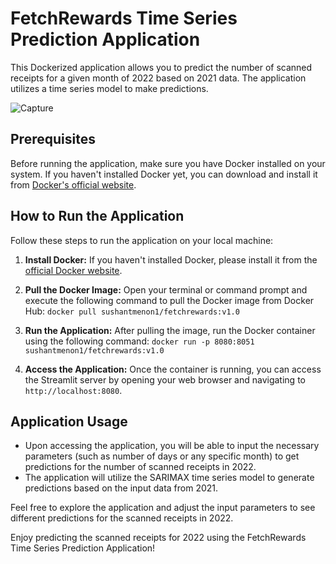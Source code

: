 # FetchRewards Time Series Prediction Application

This Dockerized application allows you to predict the number of scanned receipts for a given month of 2022 based on 2021 data. The application utilizes a time series model to make predictions.

![Capture](https://github.com/sushantmenon1/Time-Series/assets/74258021/e5341c98-0516-403c-b1da-ce5cbf9959b1)

## Prerequisites
Before running the application, make sure you have Docker installed on your system. If you haven't installed Docker yet, you can download and install it from [Docker's official website](https://www.docker.com/get-started).

## How to Run the Application
Follow these steps to run the application on your local machine:

1. **Install Docker:**
   If you haven't installed Docker, please install it from the [official Docker website](https://www.docker.com/get-started).

2. **Pull the Docker Image:**
   Open your terminal or command prompt and execute the following command to pull the Docker image from Docker Hub:
   `docker pull sushantmenon1/fetchrewards:v1.0`

4. **Run the Application:**
After pulling the image, run the Docker container using the following command:
`docker run -p 8080:8051 sushantmenon1/fetchrewards:v1.0`

6. **Access the Application:**
Once the container is running, you can access the Streamlit server by opening your web browser and navigating to `http://localhost:8080`.

## Application Usage
- Upon accessing the application, you will be able to input the necessary parameters (such as number of days or any specific month) to get predictions for the number of scanned receipts in 2022.
- The application will utilize the SARIMAX time series model to generate predictions based on the input data from 2021.

Feel free to explore the application and adjust the input parameters to see different predictions for the scanned receipts in 2022.

Enjoy predicting the scanned receipts for 2022 using the FetchRewards Time Series Prediction Application!
